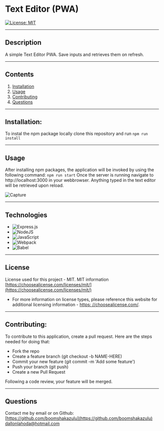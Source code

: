 # Text Editor (PWA)

[![License: MIT](https://img.shields.io/badge/License-MIT-yellow.svg)](https://opensource.org/licenses/MIT)

---

## Description

A simple Text Editor PWA. Save inputs and retrieves them on refresh.

---

## Contents

1. [Installation](#installation)
2. [Usage](#usage)
3. [Contributing](#contributing)
4. [Questions](#questions)

---

## Installation:

To instal the npm package locally clone this repository and run ```npm run install```

---

## Usage

After installing npm packages, the application will be invoked by using the following command: ```npm run start``` Once the server is running navigate to http://localhost:3000 in your webbrowser. Anything typed in the text editor will be retrieved upon reload.




![Capture](https://github.com/boomshakazulu/Text-Editor-PWA-/assets/120769113/187cf4e7-1c06-421e-950c-a9b1a4b0b977)


---

## Technologies
* ![Express.js](https://img.shields.io/badge/express.js-%23404d59.svg?style=for-the-badge&logo=express&logoColor=%2361DAFB)
* ![NodeJS](https://img.shields.io/badge/node.js-6DA55F?style=for-the-badge&logo=node.js&logoColor=white)
* ![JavaScript](https://img.shields.io/badge/javascript-%23323330.svg?style=for-the-badge&logo=javascript&logoColor=%23F7DF1E)
* ![Webpack](https://img.shields.io/badge/webpack-%238DD6F9.svg?style=for-the-badge&logo=webpack&logoColor=black)
* ![Babel](https://img.shields.io/badge/Babel-F9DC3e?style=for-the-badge&logo=babel&logoColor=black)  
---

## License

License used for this project - MIT.
MIT information [https://choosealicense.com/licenses/mit/](https://choosealicense.com/licenses/mit/)

- For more information on license types, please reference this website
  for additional licensing information - [https: //choosealicense.com/](https://choosealicense.com/).

---

## Contributing:

To contribute to this application, create a pull request.
Here are the steps needed for doing that:

- Fork the repo
- Create a feature branch (git checkout -b NAME-HERE)
- Commit your new feature (git commit -m 'Add some feature')
- Push your branch (git push)
- Create a new Pull Request

Following a code review, your feature will be merged.

---

## Questions

Contact me by email or on Github:<br>
[https://github.com/boomshakazulu](https://github.com/boomshakazulu)<br>
[dallonlahoda@hotmail.com](dallonlahoda@hotmail.com)
